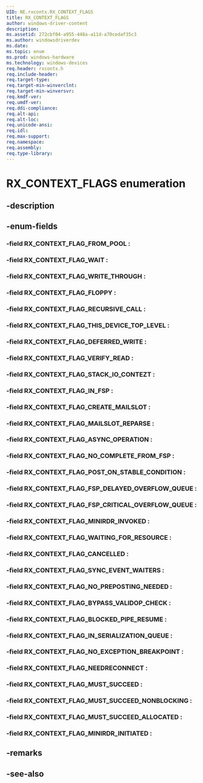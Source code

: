```yaml
---
UID: NE.rxcontx.RX_CONTEXT_FLAGS
title: RX_CONTEXT_FLAGS
author: windows-driver-content
description: 
ms.assetid: 272cbf04-a955-448a-a11d-a70cedaf35c3
ms.author: windowsdriverdev
ms.date: 
ms.topic: enum
ms.prod: windows-hardware
ms.technology: windows-devices
req.header: rxcontx.h
req.include-header:
req.target-type:
req.target-min-winverclnt:
req.target-min-winversvr:
req.kmdf-ver:
req.umdf-ver:
req.ddi-compliance:
req.alt-api:
req.alt-loc:
req.unicode-ansi:
req.idl:
req.max-support:
req.namespace:
req.assembly:
req.type-library:
---
```


# RX_CONTEXT_FLAGS enumeration

## -description



## -enum-fields

### -field RX_CONTEXT_FLAG_FROM_POOL : 
### -field RX_CONTEXT_FLAG_WAIT : 
### -field RX_CONTEXT_FLAG_WRITE_THROUGH : 
### -field RX_CONTEXT_FLAG_FLOPPY : 
### -field RX_CONTEXT_FLAG_RECURSIVE_CALL : 
### -field RX_CONTEXT_FLAG_THIS_DEVICE_TOP_LEVEL : 
### -field RX_CONTEXT_FLAG_DEFERRED_WRITE : 
### -field RX_CONTEXT_FLAG_VERIFY_READ : 
### -field RX_CONTEXT_FLAG_STACK_IO_CONTEZT : 
### -field RX_CONTEXT_FLAG_IN_FSP : 
### -field RX_CONTEXT_FLAG_CREATE_MAILSLOT : 
### -field RX_CONTEXT_FLAG_MAILSLOT_REPARSE : 
### -field RX_CONTEXT_FLAG_ASYNC_OPERATION : 
### -field RX_CONTEXT_FLAG_NO_COMPLETE_FROM_FSP : 
### -field RX_CONTEXT_FLAG_POST_ON_STABLE_CONDITION : 
### -field RX_CONTEXT_FLAG_FSP_DELAYED_OVERFLOW_QUEUE : 
### -field RX_CONTEXT_FLAG_FSP_CRITICAL_OVERFLOW_QUEUE : 
### -field RX_CONTEXT_FLAG_MINIRDR_INVOKED : 
### -field RX_CONTEXT_FLAG_WAITING_FOR_RESOURCE : 
### -field RX_CONTEXT_FLAG_CANCELLED : 
### -field RX_CONTEXT_FLAG_SYNC_EVENT_WAITERS : 
### -field RX_CONTEXT_FLAG_NO_PREPOSTING_NEEDED : 
### -field RX_CONTEXT_FLAG_BYPASS_VALIDOP_CHECK : 
### -field RX_CONTEXT_FLAG_BLOCKED_PIPE_RESUME : 
### -field RX_CONTEXT_FLAG_IN_SERIALIZATION_QUEUE : 
### -field RX_CONTEXT_FLAG_NO_EXCEPTION_BREAKPOINT : 
### -field RX_CONTEXT_FLAG_NEEDRECONNECT : 
### -field RX_CONTEXT_FLAG_MUST_SUCCEED : 
### -field RX_CONTEXT_FLAG_MUST_SUCCEED_NONBLOCKING : 
### -field RX_CONTEXT_FLAG_MUST_SUCCEED_ALLOCATED : 
### -field RX_CONTEXT_FLAG_MINIRDR_INITIATED : 

## -remarks

## -see-also